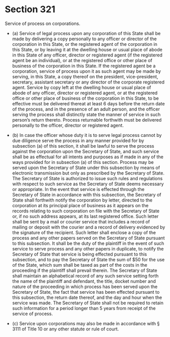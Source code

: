 # Section 321

Service of process on corporations.

- (a) Service of legal process upon any corporation of this State shall be made by delivering a copy personally to any officer or director of the corporation in this State, or the registered agent of the corporation in this State, or by leaving it at the dwelling house or usual place of abode in this State of any officer, director or registered agent (if the registered agent be an individual), or at the registered office or other place of business of the corporation in this State. If the registered agent be a corporation, service of process upon it as such agent may be made by serving, in this State, a copy thereof on the president, vice-president, secretary, assistant secretary or any director of the corporate registered agent. Service by copy left at the dwelling house or usual place of abode of any officer, director or registered agent, or at the registered office or other place of business of the corporation in this State, to be effective must be delivered thereat at least 6 days before the return date of the process, and in the presence of an adult person, and the officer serving the process shall distinctly state the manner of service in such person’s return thereto. Process returnable forthwith must be delivered personally to the officer, director or registered agent.

- (b) In case the officer whose duty it is to serve legal process cannot by due diligence serve the process in any manner provided for by subsection (a) of this section, it shall be lawful to serve the process against the corporation upon the Secretary of State, and such service shall be as effectual for all intents and purposes as if made in any of the ways provided for in subsection (a) of this section. Process may be served upon the Secretary of State under this subsection by means of electronic transmission but only as prescribed by the Secretary of State. The Secretary of State is authorized to issue such rules and regulations with respect to such service as the Secretary of State deems necessary or appropriate. In the event that service is effected through the Secretary of State in accordance with this subsection, the Secretary of State shall forthwith notify the corporation by letter, directed to the corporation at its principal place of business as it appears on the records relating to such corporation on file with the Secretary of State or, if no such address appears, at its last registered office. Such letter shall be sent by a mail or courier service that includes a record of mailing or deposit with the courier and a record of delivery evidenced by the signature of the recipient. Such letter shall enclose a copy of the process and any other papers served on the Secretary of State pursuant to this subsection. It shall be the duty of the plaintiff in the event of such service to serve process and any other papers in duplicate, to notify the Secretary of State that service is being effected pursuant to this subsection, and to pay the Secretary of State the sum of $50 for the use of the State, which sum shall be taxed as part of the costs in the proceeding if the plaintiff shall prevail therein. The Secretary of State shall maintain an alphabetical record of any such service setting forth the name of the plaintiff and defendant, the title, docket number and nature of the proceeding in which process has been served upon the Secretary of State, the fact that service has been effected pursuant to this subsection, the return date thereof, and the day and hour when the service was made. The Secretary of State shall not be required to retain such information for a period longer than 5 years from receipt of the service of process.

- (c) Service upon corporations may also be made in accordance with § 3111 of Title 10 or any other statute or rule of court.